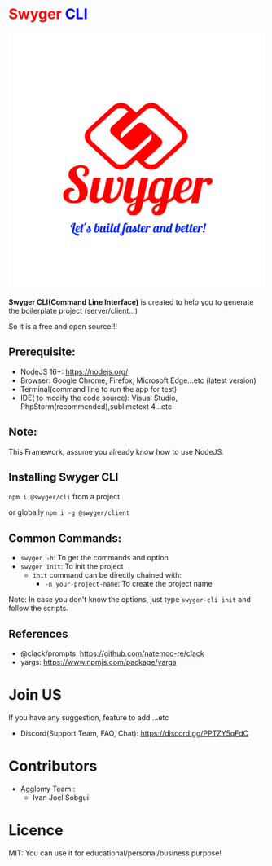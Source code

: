 #  <span style="color: red;">Swyger</span> <span style="color: blue;">CLI</span>

![alt text](./preview/logo_name.png "Swyger Logo")

**Swyger CLI(Command Line Interface)** is created to help you to generate the boilerplate project (server/client...)

So it is a free and open source!!!



## Prerequisite:
- NodeJS 16+: https://nodejs.org/
- Browser: Google Chrome, Firefox, Microsoft Edge...etc (latest version)
- Terminal(command line to run the app for test)
- IDE( to modify the code source): Visual Studio, PhpStorm(recommended),sublimetext 4...etc


## Note:
This Framework, assume you already know how to use NodeJS.

## Installing Swyger CLI

``npm i @swyger/cli`` from a project


or globally ``npm i -g @swyger/client``


## Common Commands:

- ``swyger -h``: To get the commands and option
- ``swyger init``: To init the project
  - ``init`` command can be directly chained with:
    - ``-n your-project-name``: To create the project name

Note: In case you don't know the options, just type ``swyger-cli init`` and follow the scripts.


## References

- @clack/prompts: https://github.com/natemoo-re/clack
- yargs: https://www.npmjs.com/package/yargs


# Join US
If you have any suggestion, feature to add ...etc
- Discord(Support Team, FAQ, Chat): https://discord.gg/PPTZY5qFdC

# Contributors
- Agglomy Team :
  - Ivan Joel Sobgui
# Licence

MIT: You can use it for educational/personal/business purpose!
